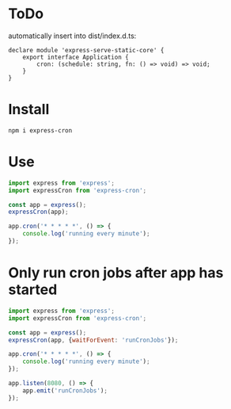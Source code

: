 # ToDo

automatically insert into dist/index.d.ts:

```
declare module 'express-serve-static-core' {
    export interface Application {
        cron: (schedule: string, fn: () => void) => void;
    }
}
```

# Install

```
npm i express-cron
```

# Use

```js
import express from 'express';
import expressCron from 'express-cron';

const app = express();
expressCron(app);

app.cron('* * * * *', () => {
    console.log('running every minute');
});
```

# Only run cron jobs after app has started

```js
import express from 'express';
import expressCron from 'express-cron';

const app = express();
expressCron(app, {waitForEvent: 'runCronJobs'});

app.cron('* * * * *', () => {
    console.log('running every minute');
});

app.listen(8080, () => {
    app.emit('runCronJobs');
});
```
